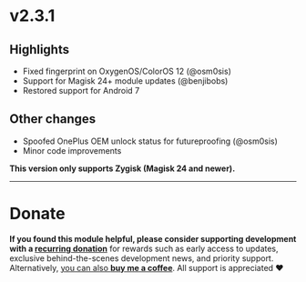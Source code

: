 # v2.3.1

## Highlights

- Fixed fingerprint on OxygenOS/ColorOS 12 (@osm0sis)
- Support for Magisk 24+ module updates (@benjibobs)
- Restored support for Android 7

## Other changes

- Spoofed OnePlus OEM unlock status for futureproofing (@osm0sis)
- Minor code improvements

**This version only supports Zygisk (Magisk 24 and newer).**

---

# Donate

**If you found this module helpful, please consider supporting development with a [recurring donation](https://patreon.com/kdrag0n)** for rewards such as early access to updates, exclusive behind-the-scenes development news, and priority support. Alternatively, [you can also **buy me a coffee**](https://paypal.me/kdrag0ndonate). All support is appreciated ❤️
